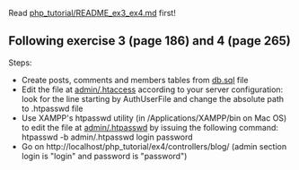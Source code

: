 Read [php_tutorial/README_ex3_ex4.md](../README_ex3_ex4.md) first!

Following exercise 3 (page 186) and 4 (page 265)
------------------------------------------------

Steps:
- Create posts, comments and members tables from [db.sql](db.sql) file
- Edit the file at [admin/.htaccess](admin/.htaccess) according to your server configuration: look for the line starting by AuthUserFile and change the absolute path to .htpasswd file
- Use XAMPP's htpasswd utility (in /Applications/XAMPP/bin on Mac OS) to edit the file at [admin/.htpasswd](admin/.htpasswd) by issuing the following command: htpasswd -b admin/.htpasswd login password
- Go on http://localhost/php_tutorial/ex4/controllers/blog/ (admin section login is "login" and password is "password")

